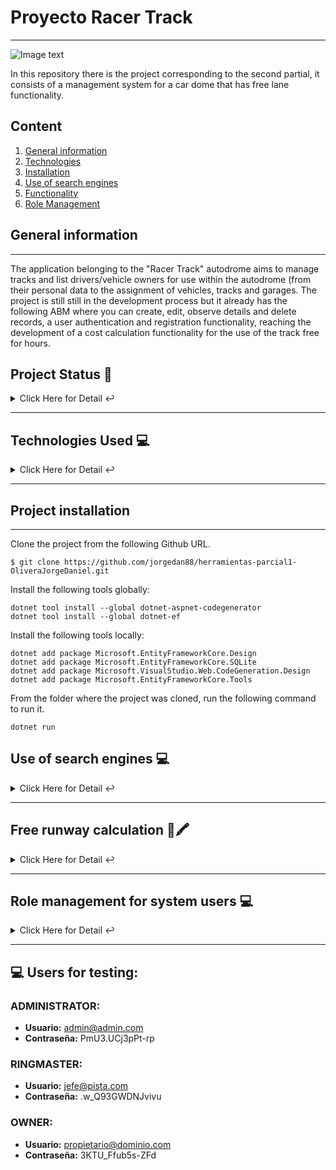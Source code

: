 # Proyecto Racer Track
***

![Image text](https://www.competirclaroquesi.com.ar/images/Emiliozzi_1.jpg)

In this repository there is the project corresponding to the second partial, it consists of a management system for a car dome that has free lane functionality.

## Content
1. [General information](#general-info)
2. [Technologies](#technologies)
3. [Installation](#installation)
4. [Use of search engines](#search)
5. [Functionality](#functionality)
6. [Role Management](#roles)


<a name="general-info"></a>
## General information
***
The application belonging to the "Racer Track" autodrome aims to manage tracks and list drivers/vehicle owners for use within the autodrome (from their personal data to the assignment of vehicles, tracks and garages. The project is still still in the development process but it already has the following ABM where you can create, edit, observe details and delete records, a user authentication and registration functionality, reaching the development of a cost calculation functionality for the use of the track free for hours.

## Project Status 🚧
<details>
     <summary>Click Here for Detail ↩️</summary>
     <br>
    <p align="justify">The project is currently in development. Although the main management functionalities of Drivers, Tracks, Garages, Vehicles and authentication are already ready, along with the main functionality, which is the free track calculator, with respect to security, in the short term an ABM will be developed that will allow the creation of different roles to enter the system and restrict functionalities based on these🔨 </p>
    </details>
    <hr>

   ## Technologies Used 💻
   
<details>
    <summary>Click Here for Detail ↩️</summary>
    <br>
   <p>Technologies Used:</p>
<ul>
  <li>Bootstrap: <a href="https://getbootstrap.com/docs/">Link to official documentation</a></li>
   <li>Razor Pages: <a href="https://docs.microsoft.com/en-us/aspnet/core/razor-pages/?view=aspnetcore-5.0">Link to official documentation</a> </li>
   <li>C#: <a href="https://docs.microsoft.com/en-us/dotnet/csharp/">Link to official documentation</a></li>
</ul>

   </details>
   <hr>

 <a name="installation"></a>  
## Project installation
***
Clone the project from the following Github URL.
```
$ git clone https://github.com/jorgedan88/herramientas-parcial1-OliveraJorgeDaniel.git

```

Install the following tools globally:
```
dotnet tool install --global dotnet-aspnet-codegenerator
dotnet tool install --global dotnet-ef

```
Install the following tools locally:
```
dotnet add package Microsoft.EntityFrameworkCore.Design
dotnet add package Microsoft.EntityFrameworkCore.SQLite
dotnet add package Microsoft.VisualStudio.Web.CodeGeneration.Design
dotnet add package Microsoft.EntityFrameworkCore.Tools

```
From the folder where the project was cloned, run the following command to run it.
```
dotnet run

```

<a name="search"></a> 
## Use of search engines 💻 
   
<details>
<summary>Click Here for Detail ↩️</summary>
    <br>
<p>Operation of search engines by ABM:</p>
<ul>
   <li>Pilots Screen:</li>
     - Filter by first name (case sensitive), last name (case sensitive) and DNI (exact value)
   <li>Vehicles Screen:</li>
     - Works by Vehicle Type (case sensitive) and License Plate (exact value)
   <li>Garage Screen:</li>
     - Works by Name (case sensitive) and Number (exact value)
   <li>Tracks Screen:</li>
     - Works by Name (case sensitive) and Nomenclature (exact value)
</ul>

   </details>
   <hr>


 <a name="functionality"></a>  
## Free runway calculation 📖🖍️


<details>
     <summary>Click Here for Detail ↩️</summary>
     <br>
    <p>Functionality:</p>
<ul>
   <li>The system has a working calculator although open to future improvements whose operation is as follows:<br>
  
STEPS<br>
1- Log in to the Racer Track system<br>
2- From the main menu enter the calculator tab.<br>
3- On the calculator screen, complete the following fields:<br>

   - Enter the value in Argentine pesos of the liter of fuel.<br>
   - Enter the consumption in liters per hour of the vehicle (a table with these values will be implemented soon for this functionality)<br>
   - Select the competition category of the vehicle to use among the following: . Single-seater (Adds $3000 to the hourly value). GT (Adds $4000 to the hourly value) . Track Tourism (Adds $4500 to the hourly value). Stop Car (Adds $5500 to hourly value) . Rally (Add $7000 to hourly value)<br>
   - In the case of hiring an instructor, activate the check (if activated, it adds $5000 to the hourly value)<br>
  
4- To perform the calculation press the calculate button.<br>
5- If you want to make another calculation, press the "Clear" button <br>
6- If you want to return to the main menu, press the "Back" button</a></li><br>
   </ul>

Example case:<br>
to. A fuel cost of 20 is entered with a consumption per hour of 1<br>
b. Select the Single-seat category which adds 3000 to the calculation<br>
c. The assistance of an instructor is requested which adds 5000 to the calculation<br>

d. The cost of the free track hour must be 8020.00<br>
    </details>
    <hr>

 <a name="roles"></a>  
## Role management for system users 💻
   
<details>
     <summary>Click Here for Detail ↩️</summary>
     <br>
    <p>Roles available in the system:</p>
<ul>
     <strong>Important: When creating a new user so that he or she has access to the system modules, an administrator must assign him or her a role. </strong><br>
    
<li>Owner:</li>
     - Role that allows the user full access to all system modules and execute all actions on these screens.
<li>Rink manager:</li>
     - Role that allows the user access to the Drivers, Vehicles, Garages and Tracks modules with execution of all the ABM actions on these screens.
<li>Administrator:</li>
     - Only allows access to the Drivers and Vehicles modules but not the creation or editing of the records of these screens (Query type user)
</ul>

   </details>
   <hr>

## 💻 Users for testing:

### ADMINISTRATOR:
- **Usuario:** admin@admin.com
- **Contraseña:** PmU3.UCj3pPt-rp

### RINGMASTER:
- **Usuario:** jefe@pista.com
- **Contraseña:** .w_Q93GWDNJvivu

### OWNER:
- **Usuario:** propietario@dominio.com
- **Contraseña:** 3KTU_Ffub5s-ZFd


